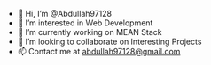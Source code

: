 - 👋 Hi, I’m @Abdullah97128
- 👀 I’m interested in Web Development
- 🌱 I’m currently working on MEAN Stack
- 💞️ I’m looking to collaborate on Interesting Projects
- 📫 Contact me at abdullah97128@gmail.com

<!---
Abdullah97128/Abdullah97128 is a ✨ special ✨ repository because its `README.md` (this file) appears on your GitHub profile.
You can click the Preview link to take a look at your changes.
--->
